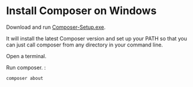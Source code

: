 # Install Composer on Windows

Download and run
[Composer-Setup.exe](https://getcomposer.org/Composer-Setup.exe).

It will install the latest Composer version and set up your PATH so that
you can just call composer from any directory in your command line.

Open a terminal.

Run composer. :

    composer about